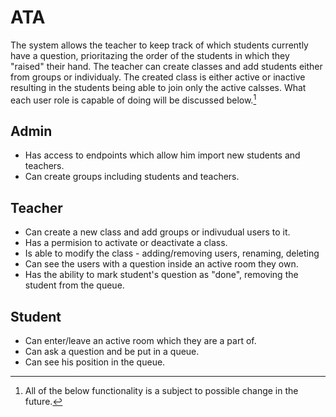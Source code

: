 # ATA
The system allows the teacher to keep track of which students currently have a question, prioritazing the order of the students in which they "raised" their hand. The teacher can create classes and add students either from groups or individualy. The created class is either active or inactive resulting in the students being able to join only the active calsses. What each user role is capable of doing will be discussed below.[^1]



## Admin
- Has access to endpoints which allow him import new students and teachers. 
- Can create groups including students and teachers.

## Teacher
- Can create a new class and add groups or indivudual users to it.
- Has a permision to activate or deactivate a class.
- Is able to modify the class - adding/removing users, renaming, deleting
- Can see the users with a question inside an active room they own.
- Has the ability to mark student's question as "done", removing the student from the queue.

## Student
- Can enter/leave an active room which they are a part of.
- Can ask a question and be put in a queue.
- Can see his position in the queue.

[^1]: All of the below functionality is a subject to possible change in the 
future.
